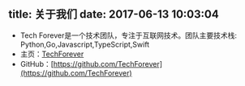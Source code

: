 title: 关于我们
date: 2017-06-13 10:03:04
---

* Tech Forever是一个技术团队，专注于互联网技术。团队主要技术栈: Python,Go,Javascript,TypeScript,Swift
* 主页：[TechForever](http://blog.whatslife.cn)
* GitHub：[https://github.com/TechForever](https://github.com/TechForever)
